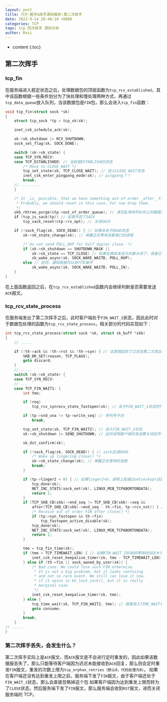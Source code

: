```yaml
---
layout: post
title: TCP-握手&挥手源码解析:第二次挥手
date: 2022-9-14 20:40:10 +0800
categories: TCP
tags: tcp 四次挥手 源码分析
author: Rxsi
---
```


* content
{:toc}

## 第二次挥手
### tcp_fin
在服务端进入稳定状态之后，处理数据包的顶层函数为`tcp_rcv_established`，其中该函数根据一些条件划分为了快处理和慢处理两种方式，再通过`tcp_data_queue`放入队列，当该数据包是`FIN`包，那么会进入`tcp_fin`函数：
<!--more-->
```c
void tcp_fin(struct sock *sk)
{
	struct tcp_sock *tp = tcp_sk(sk);

	inet_csk_schedule_ack(sk);

	sk->sk_shutdown |= RCV_SHUTDOWN;
	sock_set_flag(sk, SOCK_DONE);

	switch (sk->sk_state) {
	case TCP_SYN_RECV:
	case TCP_ESTABLISHED: // 当前是ESTABLISHED状态
		/* Move to CLOSE_WAIT */
		tcp_set_state(sk, TCP_CLOSE_WAIT); // 进入CLOSE_WAIT状态
		inet_csk_enter_pingpong_mode(sk); // pingpong？？
		break;
    // .........
	}

	/* It _is_ possible, that we have something out-of-order _after_ FIN.
	 * Probably, we should reset in this case. For now drop them.
	 */
	skb_rbtree_purge(&tp->out_of_order_queue); // 清空乱序序列队列上的数据包
	if (tcp_is_sack(tp)) // 如果开启了SACK
		tcp_sack_reset(&tp->rx_opt); // 关闭SACK

	if (!sock_flag(sk, SOCK_DEAD)) { // 如果未处于DEAD状态
		sk->sk_state_change(sk); // 唤醒正在等待该套接口的进程

		/* Do not send POLL_HUP for half duplex close. */
		if (sk->sk_shutdown == SHUTDOWN_MASK ||
		    sk->sk_state == TCP_CLOSE) // 如果在接收发送方向都关闭了，或者已经处于CLOSE状态，那么一步唤醒等待套接字的进程，通知链接已经停止
			sk_wake_async(sk, SOCK_WAKE_WAITD, POLL_HUP);
		else // 否则，通知链接可以进行写操作
			sk_wake_async(sk, SOCK_WAKE_WAITD, POLL_IN);
	}
}
```
在上面函数返回之后，在`tcp_rcv_established`函数内会继续判断是否需要发送`ACK`报文。
### tcp_rcv_state_process
在服务端发出了第二次挥手之后，此时客户端处于`FIN_WAIT_1`状态，因此此时对于数据包处理的函数为`tcp_rcv_state_process`，相关部分的代码实现如下：
```c
int tcp_rcv_state_process(struct sock *sk, struct sk_buff *skb)
{
    // .....

	if (!th->ack && !th->rst && !th->syn) { // 这里就起到了过滤当第二次发出的ACK丢失，而服务端又直接下发第三次挥手包的情况，这里会被直接过滤掉，不作理会
		SKB_DR_SET(reason, TCP_FLAGS);
		goto discard;
	}
	// .....
	switch (sk->sk_state) {
	case TCP_SYN_RECV:
	// ...
	case TCP_FIN_WAIT1: {
		int tmo;

		if (req)
			tcp_rcv_synrecv_state_fastopen(sk); // 处于FIN_WAIT_1状态的TCP还有request_sock结构？？这里的操作时删除掉request_sock结构

		if (tp->snd_una != tp->write_seq) // 序列号不对
			break;

		tcp_set_state(sk, TCP_FIN_WAIT2); // 进入FIN_WAIT_2状态
		sk->sk_shutdown |= SEND_SHUTDOWN; // 此时说明客户端的发送要关闭这件事已经让对方知晓，这里再|=SEND_SHUTDOWN是为了关闭发送端，有一点需要注意，在tcp_close中是进入函数时就设置sk_shutdown = SHUTDOWN_MASK 即同时关闭读写端，而tcp_shutdown则是等到进入FIN_WAIT_2阶段后再关闭读端

		sk_dst_confirm(sk);

		if (!sock_flag(sk, SOCK_DEAD)) { // sock还没DEAD
			/* Wake up lingering close() */
			sk->sk_state_change(sk); // 唤醒正在等待的进程
			break;
		}

		if (tp->linger2 < 0) { // 如果linger2<0，说明上层通过setsockopt设置了FIN_WAIT状态不等待，因此这里直接关闭socket
			tcp_done(sk);
			NET_INC_STATS(sock_net(sk), LINUX_MIB_TCPABORTONDATA);
			return 1;
		}
		if (TCP_SKB_CB(skb)->end_seq != TCP_SKB_CB(skb)->seq &&
		    after(TCP_SKB_CB(skb)->end_seq - th->fin, tp->rcv_nxt)) { // 收到了一个超出序列号范围的FIN包？？？这里的处理是直接关闭
			/* Receive out of order FIN after close() */
			if (tp->syn_fastopen && th->fin)
				tcp_fastopen_active_disable(sk);
			tcp_done(sk);
			NET_INC_STATS(sock_net(sk), LINUX_MIB_TCPABORTONDATA);
			return 1;
		}

		tmo = tcp_fin_time(sk);
		if (tmo > TCP_TIMEWAIT_LEN) { // 如果FIN_WAIT_2阶段的等待时间还大于1分钟，那么这里通过保活定时器去等待差值时间，而在差值时间到了之后，会直接进入TIME_WAIT状态，即调用tcp_time_wait函数
			inet_csk_reset_keepalive_timer(sk, tmo - TCP_TIMEWAIT_LEN);
		} else if (th->fin || sock_owned_by_user(sk)) {
			/* Bad case. We could lose such FIN otherwise.
			 * It is not a big problem, but it looks confusing
			 * and not so rare event. We still can lose it now,
			 * if it spins in bh_lock_sock(), but it is really
			 * marginal case.
			 */
			inet_csk_reset_keepalive_timer(sk, tmo);
		} else {
			tcp_time_wait(sk, TCP_FIN_WAIT2, tmo); // 直接进入TIME_WAIT状态
			goto consume;
		}
		break;
	}
// ......
}
```
### 第二次挥手丢失，会发生什么？
第二次挥手实际上是`ACK`报文，而`ACK`报文是不会进行定时重发的，因此如果该数据报丢失了，那么只能等待客户端因为迟迟未能接收到`ACK`回复，那么则会定时重发`FIN`报文，重发的次数上限为`tcp_orphan_retries（默认0，代码处理为8）`。
如果在客户端还没有达到重发上限之前，服务端下发了`FIN`报文，由于客户端还处于`FIN_WAIT_1`状态，那么会直接忽略掉这个包
如果客户端因为达到重发上限而转为了`CLOSE`状态，然后服务端下发了`FIN`报文，那么服务端会收到`RST`报文，进而关闭服务端的 TCP。

